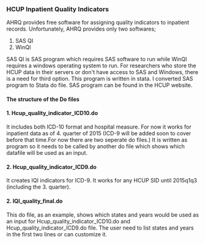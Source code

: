 ### HCUP Inpatient Quality Indicators
AHRQ provides free software for assigning quality indicators to inpatient records.
Unfortunately, AHRQ provides only two softwares; 

1. SAS QI
2. WinQI

SAS QI is SAS program which requires SAS software to run while WinQI requires a windows operating system to run. For researchers who store the HCUP data in their servers or don't have access to SAS and Windows, there is a need for third option. 
This program is written in stata. I converted SAS program to Stata do file. SAS program can be found in the HCUP website.

#### The structure of the Do files
#### 1. Hcup_quality_indicator_ICD10.do
It includes both ICD-10 format and hospital measure. For now it works for inpatient data as of 4. quarter of 2015 (ICD-9 will be added soon to cover before that time.For now there are two seperate do files.) 
It is written as program so it needs to be called by another do file which shows which datafile will be used as an input.
#### 2. Hcup_quality_indicator_ICD9.do
It creates IQI indicators for ICD-9. It works for any HCUP SID until 2015q1q3 (including the 3. quarter). 
#### 2. IQI_quality_final.do
This do file, as an example, shows which states and years would be used as an input for Hcup_quality_indicator_ICD10.do and Hcup_quality_indicator_ICD9.do file. The user need to list states and years in the first two lines or can customize it. 
